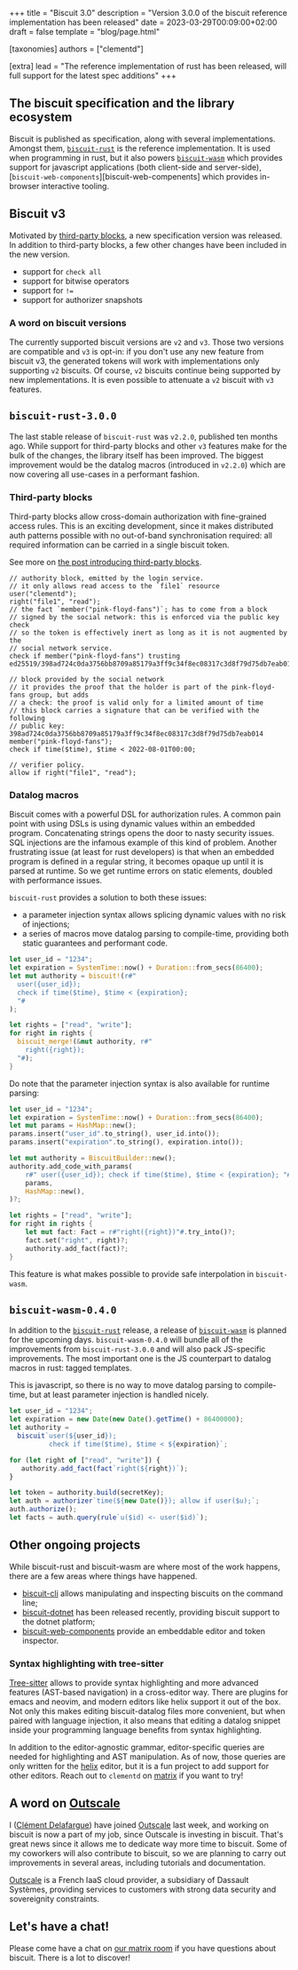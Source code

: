 +++
title = "Biscuit 3.0"
description = "Version 3.0.0 of the biscuit reference implementation has been released"
date = 2023-03-29T00:09:00+02:00
draft = false
template = "blog/page.html"

[taxonomies]
authors = ["clementd"]

[extra]
lead = "The reference implementation of rust has been released, will full support for the latest spec additions"
+++

## The biscuit specification and the library ecosystem

Biscuit is published as specification, along with several implementations.
Amongst them, [`biscuit-rust`][biscuit-rust] is the reference implementation. It
is used when programming in rust, but it also powers [`biscuit-wasm`][biscuit-wasm]
which provides support for javascript applications (both client-side and
server-side), [`biscuit-web-components`][biscuit-web-compenents] which provides
in-browser interactive tooling.

## Biscuit v3

Motivated by [third-party blocks][third-party-blocks], a new specification
version was released. In addition to third-party blocks, a few other changes
have been included in the new version.

- support for `check all`
- support for bitwise operators
- support for `!=`
- support for authorizer snapshots

### A word on biscuit versions

The currently supported biscuit versions are `v2` and `v3`. Those two versions
are compatible and `v3` is opt-in: if you don't use any new feature from
biscuit v3, the generated tokens will work with implementations only supporting
`v2` biscuits. Of course, `v2` biscuits continue being supported by new
implementations. It is even possible to attenuate a `v2` biscuit with `v3`
features.

## `biscuit-rust-3.0.0`

The last stable release of `biscuit-rust` was `v2.2.0`, published ten months
ago. While support for third-party blocks and other `v3` features make for
the bulk of the changes, the library itself has been improved. The biggest
improvement would be the datalog macros (introduced in `v2.2.0`) which are now
covering all use-cases in a performant fashion.

### Third-party blocks

Third-party blocks allow cross-domain authorization with fine-grained access
rules. This is an exciting development, since it makes distributed auth
patterns possible with no out-of-band synchronisation required: all required
information can be carried in a single biscuit token.

See more on [the post introducing third-party blocks][third-party-blocks].

```biscuit-datalog
// authority block, emitted by the login service.
// it only allows read access to the `file1` resource
user("clementd");
right("file1", "read");
// the fact `member("pink-floyd-fans")`; has to come from a block
// signed by the social network: this is enforced via the public key check
// so the token is effectively inert as long as it is not augmented by the
// social network service.
check if member("pink-floyd-fans") trusting ed25519/398ad724c0da3756bb8709a85179a3ff9c34f8ec08317c3d8f79d75db7eab014;

// block provided by the social network
// it provides the proof that the holder is part of the pink-floyd-fans group, but adds
// a check: the proof is valid only for a limited amount of time
// this block carries a signature that can be verified with the following
// public key: 398ad724c0da3756bb8709a85179a3ff9c34f8ec08317c3d8f79d75db7eab014
member("pink-floyd-fans");
check if time($time), $time < 2022-08-01T00:00;

// verifier policy.
allow if right("file1", "read");
```

### Datalog macros

Biscuit comes with a powerful DSL for authorization rules. A common pain
point with using DSLs is using dynamic values within an embedded program.
Concatenating strings opens the door to nasty security issues. SQL injections
are the infamous example of this kind of problem. Another frustrating issue
(at least for rust developers) is that when an embedded program is defined in
a regular string, it becomes opaque up until it is parsed at runtime. So we get
runtime errors on static elements, doubled with performance issues.

`biscuit-rust` provides a solution to both these issues:

- a parameter injection syntax allows splicing dynamic values with no risk
  of injections;
- a series of macros move datalog parsing to compile-time, providing both static
  guarantees and performant code.

```rust
let user_id = "1234";
let expiration = SystemTime::now() + Duration::from_secs(86400);
let mut authority = biscuit!(r#"
  user({user_id});
  check if time($time), $time < {expiration};
  "#
);

let rights = ["read", "write"];
for right in rights {
  biscuit_merge!(&mut authority, r#"
    right({right});
  "#);
}
```

Do note that the parameter injection syntax is also available for runtime
parsing:

```rust
let user_id = "1234";
let expiration = SystemTime::now() + Duration::from_secs(86400);
let mut params = HashMap::new();
params.insert("user_id".to_string(), user_id.into());
params.insert("expiration".to_string(), expiration.into());

let mut authority = BiscuitBuilder::new();
authority.add_code_with_params(
    r#" user({user_id}); check if time($time), $time < {expiration}; "#,
    params,
    HashMap::new(),
)?;

let rights = ["read", "write"];
for right in rights {
    let mut fact: Fact = r#"right({right})"#.try_into()?;
    fact.set("right", right)?;
    authority.add_fact(fact)?;
}
```

This feature is what makes possible to provide safe interpolation in `biscuit-
wasm`.

## `biscuit-wasm-0.4.0`

In addition to the [`biscuit-rust`][biscuit-rust] release, a release of
[`biscuit-wasm`][biscuit-wasm] is planned for the upcoming days.
`biscuit-wasm-0.4.0` will bundle all of the improvements from
`biscuit-rust-3.0.0` and will also pack JS-specific improvements. The most
important one is the JS counterpart to datalog macros in rust: tagged templates.

This is javascript, so there is no way to move datalog parsing to compile-time,
but at least parameter injection is handled nicely.

```javascript
let user_id = "1234";
let expiration = new Date(new Date().getTime() + 86400000);
let authority =
  biscuit`user(${user_id});
          check if time($time), $time < ${expiration}`;

for (let right of ["read", "write"]) {
   authority.add_fact(fact`right(${right})`);  
}

let token = authority.build(secretKey);
let auth = authorizer`time(${new Date()}); allow if user($u);`;
auth.authorize();
let facts = auth.query(rule`u($id) <- user($id)`);
```

## Other ongoing projects

While biscuit-rust and biscuit-wasm are where most of the work happens, there
are a few areas where things have happened.

- [biscuit-cli][biscuit-cli] allows manipulating and inspecting biscuits on the
  command line;
- [biscuit-dotnet][biscuit-dotnet] has been released recently, providing biscuit
  support to the dotnet platform;
- [biscuit-web-components][biscuit-web-components] provide an embeddable editor
  and token inspector.

### Syntax highlighting with tree-sitter

[Tree-sitter](https://tree-sitter.github.io) allows to provide syntax
highlighting and more advanced features (AST-based navigation) in a cross-editor
way. There are plugins for emacs and neovim, and modern editors like helix
support it out of the box. Not only this makes editing biscuit-datalog files
more convenient, but when paired with language injection, it also means that
editing a datalog snippet inside your programming language benefits from syntax
highlighting.

<!-- TODO screenshots: datalog file, JS file, markdown file -->

In addition to the editor-agnostic grammar, editor-specific queries are needed
for highlighting and AST manipulation. As of now, those queries are only written
for the [helix](https://helix-editor.com) editor, but it is a fun project to add
support for other editors. Reach out to `clementd` on [matrix][matrix] if you
want to try!

## A word on [Outscale][outscale]

I ([Clément Delafargue](https://clementd.wtf)) have joined [Outscale][outscale]
last week, and working on biscuit is now a part of my job, since Outscale is
investing in biscuit. That's great news since it allows me to dedicate way more
time to biscuit. Some of my coworkers will also contribute to biscuit, so we
are planning to carry out improvements in several areas, including tutorials
and documentation.

[Outscale][outscale] is a French IaaS cloud provider, a subsidiary
of Dassault Systèmes, providing services to customers with strong data security
and sovereignity constraints.

## Let's have a chat!

Please come have a chat on [our matrix room][matrix] if you have questions about
biscuit. There is a lot to discover!

[biscuit-rust]: https://github.com/biscuit-auth/biscuit-rust
[biscuit-wasm]: https://github.com/biscuit-auth/biscuit-wasm
[biscuit-cli]: https://github.com/biscuit-auth/biscuit-cli
[biscuit-dotnet]: https://github.com/dmunch/biscuit-net
[biscuit-web-components]: https://github.com/biscuit-auth/biscuit-web-components
[third-party-blocks]: ./third-party-blocks-why-how-when-who
[matrix]: https://matrix.to/#/!MXwhyfCFLLCfHSYJxg:matrix.org
[outscale]: https://outscale.com
